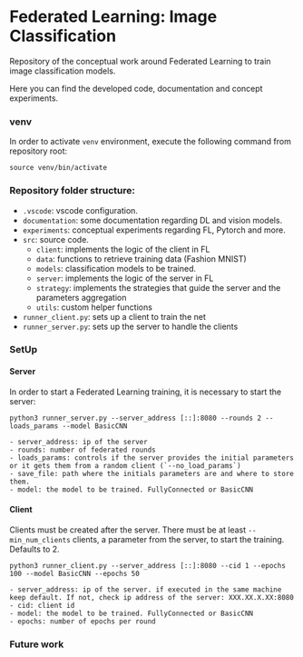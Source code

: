 # Federated Learning: Image Classification

Repository of the conceptual work around Federated Learning to train image classification models. 

Here you can find the developed code, documentation and concept experiments.

### venv

In order to activate `venv` environment, execute the following command from repository root:
```
source venv/bin/activate
```

### Repository folder structure:
- `.vscode`: vscode configuration.
- `documentation`: some documentation regarding DL and vision models.
- `experiments`: conceptual experiments regarding FL, Pytorch and more.
- `src`: source code.
    - `client`: implements the logic of the client in FL
    - `data`: functions to retrieve training data (Fashion MNIST)
    - `models`: classification models to be trained.
    - `server`: implements the logic of the server in FL
    - `strategy`: implements the strategies that guide the server and the parameters aggregation
    - `utils`: custom helper functions
- `runner_client.py`: sets up a client to train the net
- `runner_server.py`: sets up the server to handle the clients


### SetUp

#### Server

In order to start a Federated Learning training, it is necessary to start the server:

`python3 runner_server.py --server_address [::]:8080 --rounds 2 --loads_params --model BasicCNN`

```
- server_address: ip of the server
- rounds: number of federated rounds
- loads_params: controls if the server provides the initial parameters or it gets them from a random client (`--no_load_params`)
- save_file: path where the initials parameters are and where to store them.
- model: the model to be trained. FullyConnected or BasicCNN
```


#### Client

Clients must be created after the server. There must be at least `--min_num_clients` clients, a parameter from the server, to start the training. Defaults to 2.

`python3 runner_client.py --server_address [::]:8080 --cid 1 --epochs 100 --model BasicCNN --epochs 50`

```
- server_address: ip of the server. if executed in the same machine keep default. If not, check ip address of the server: XXX.XX.X.XX:8080
- cid: client id
- model: the model to be trained. FullyConnected or BasicCNN
- epochs: number of epochs per round
```


### Future work
